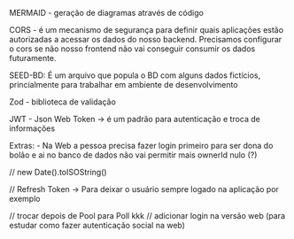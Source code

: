 MERMAID - geração de diagramas através de código

CORS - é um mecanismo de segurança para definir quais aplicações estão autorizadas a acessar os dados do nosso backend. Precisamos configurar o cors se não nosso frontend não vai conseguir consumir os dados futuramente.

SEED-BD: É um arquivo que popula o BD com alguns dados fictícios, princialmente para trabalhar em ambiente de desenvolvimento

Zod - biblioteca de validação

JWT - Json Web Token -> é um padrão para autenticação e troca de informações


Extras:
    - Na Web a pessoa precisa fazer login primeiro para ser dona do bolão e ai no banco de dados não vai permitir mais ownerId nulo (?)


// new Date().toISOString()

// Refresh Token -> Para deixar o usuário sempre logado na aplicação por exemplo




// trocar depois de Pool para Poll kkk
// adicionar login na versão web (para estudar como fazer autenticação social na web)